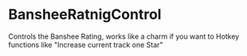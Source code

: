 BansheeRatnigControl
====================

Controls the Banshee Rating, works like a charm if you want to Hotkey functions like "Increase current track one Star"
